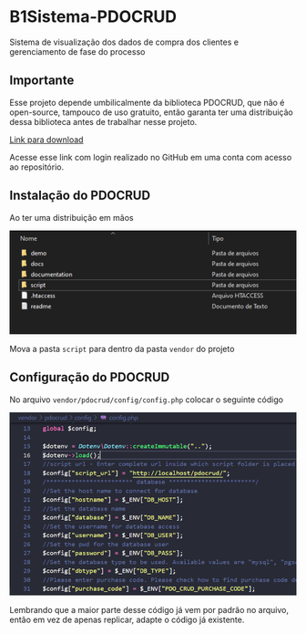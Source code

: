 # B1Sistema-PDOCRUD

Sistema de visualização dos dados de compra dos clientes e gerenciamento de fase do processo

## **Importante**

Esse projeto depende umbilicalmente da biblioteca PDOCRUD, que não é open-source, tampouco de uso gratuito, então garanta ter uma distribuição dessa biblioteca antes de trabalhar nesse projeto.

[Link para download](https://github.com/B1GabrielAugusto/PDOCRUD_distro/raw/main/PDOCRUD.zip)

Acesse esse link com login realizado no GitHub em uma conta com acesso ao repositório.

## Instalação do PDOCRUD

Ao ter uma distribuição em mãos

![Pasta com a distribuição](.github/images/procrud_zipped_folder.png)

Mova a pasta ```script``` para dentro da pasta ```vendor``` do projeto

## Configuração do PDOCRUD

No arquivo ```vendor/pdocrud/config/config.php``` colocar o seguinte código

![Trecho de código de configuração](.github/images/pdocrud_config.png)

Lembrando que a maior parte desse código já vem por padrão no arquivo, então em vez de apenas replicar, adapte o código já existente.
